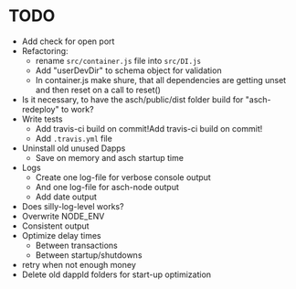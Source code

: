 # TODO
* Add check for open port
* Refactoring:
  * rename `src/container.js` file into `src/DI.js`
  * Add "userDevDir" to schema object for validation
  * In container.js make shure, that all dependencies are getting unset and then reset on a call to reset()
* Is it necessary, to have the asch/public/dist folder build for "asch-redeploy" to work?
* Write tests
  * Add travis-ci build on commit!Add travis-ci build on commit!
  * Add `.travis.yml` file
* Uninstall old unused Dapps
  * Save on memory and asch startup time 
* Logs
   * Create one log-file for verbose console output
   * And one log-file for asch-node output 
   * Add date output
* Does silly-log-level works?
* Overwrite NODE_ENV
* Consistent output
* Optimize delay times
  * Between transactions
  * Between startup/shutdowns
* retry when not enough money
* Delete old dappId folders for start-up optimization
